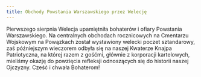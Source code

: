 ```yaml
---
title: Obchody Powstania Warszawskiego przez Welecję
---
```


Pierwszego sierpnia Welecja upamiętniła bohaterów i ofiary Powstania Warszawskiego.
Na centralnych obchodach rocznicowych na Cmentarzu Wojskowym na Powązkach został wystawiony welecki poczet sztandarowy, zaś późniejszym wieczorem odbyła się na naszej Kwaterze Knajpa Patriotyczna, na której razem z gośćmi, głównie z korporacji kartelowych, mieliśmy okazję do powzięcia refleksji odnoszących się do historii naszej Ojczyzny.
Cześć i chwała Bohaterom!